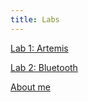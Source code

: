 ```yaml
---
title: Labs
---
```


[Lab 1: Artemis](/ECE-4160/labs/lab1/writeup)

[Lab 2: Bluetooth](/ECE-4160/labs/lab2/writeup)

<!-- # About Me
## Rishi Kansara, rkk58


![Head Shot](https://raw.githubusercontent.com/rkansara1/rkansara1.github.io/main/headshot.png)

I am a senior studying Mechanical Engineering at Cornell University. I hope to learn more about autonomous robots in this class!
 -->

[About me](/ECE-4160/about)
